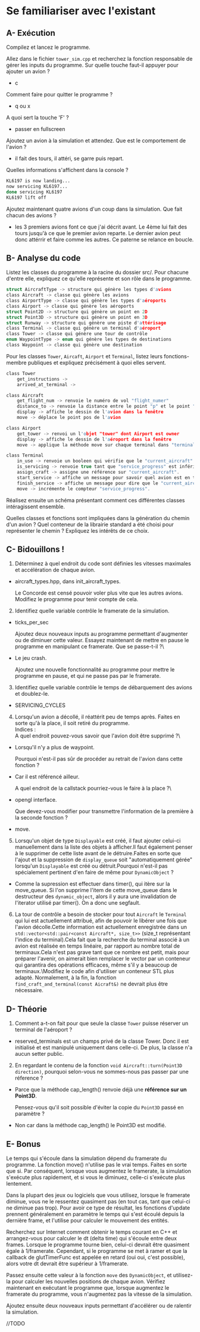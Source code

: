 # Se familiariser avec l'existant

## A- Exécution

Compilez et lancez le programme.

Allez dans le fichier `tower_sim.cpp` et recherchez la fonction responsable de gérer les inputs du programme.
Sur quelle touche faut-il appuyer pour ajouter un avion ?

- c

Comment faire pour quitter le programme ?

- q ou x

A quoi sert la touche 'F' ?

- passer en fullscreen

Ajoutez un avion à la simulation et attendez.
Que est le comportement de l'avion ?

- il fait des tours, il attéri, se garre puis repart.

Quelles informations s'affichent dans la console ?

```bash
KL6197 is now landing...
now servicing KL6197...
done servicing KL6197
KL6197 lift off
```

Ajoutez maintenant quatre avions d'un coup dans la simulation.
Que fait chacun des avions ?

- les 3 premiers avions font ce que j'ai décrit avant. Le 4ème lui fait des tours jusqu'à ce que le premier avion reparte. Le dernier avion peut donc attérrir et faire comme les autres. Ce paterne se relance en boucle.

## B- Analyse du code

Listez les classes du programme à la racine du dossier src/.
Pour chacune d'entre elle, expliquez ce qu'elle représente et son rôle dans le programme.

```c
struct AircraftType -> structure qui génère les types d'avions
class Aircraft -> classe qui génère les avions
class AirportType -> classe qui génère les types d'aéroports
class Airport -> classe qui génère les aéroports
struct Point2D -> structure qui génère un point en 2D
struct Point3D -> structure qui génère un point en 3D
struct Runway -> structure qui génère une piste d'attérisage
class Terminal -> classe qui génère un terminal d'aéroport
class Tower -> classe qui génère une tour de contrôle
enum WaypointType -> enum qui génère les types de destinations
class Waypoint -> classe qui génère une destination
```

Pour les classes `Tower`, `Aircaft`, `Airport` et `Terminal`, listez leurs fonctions-membre publiques et expliquez précisément à quoi elles servent.

```c
class Tower
    get_instructions ->
    arrived_at_terminal ->

class Aircraft
    get_flight_num -> renvoie le numéro de vol "flight_numer"
    distance_to -> renvoie la distance entre le point "p" et le point "pos"
    display -> affiche le dessin de l'avion dans la fenêtre
    move -> déplace le point pos de l'avion

class Airport
    get_tower -> renvoi un l'objet "tower" dont Airport est owner
    display -> affiche le dessin de l'aéroport dans la fenêtre
    move -> applique la méthode move sur chaque terminal dans "terminals" dont Airport est owner

class Terminal
    in_use -> renvoie un booleen qui vérifie que le "current_aircraft" s'il n'es pas nul.
    is_servicing -> renvoie true tant que "service_progress" est inférieur à "SERVICE_CYCLES"
    assign_craft -> assigne une référence sur "current_aircraft".
    start_service -> affiche un message pour savoir quel avion est en train d'être servit.
    finish_service -> affiche un message pour dire que le "current_aircraft" a fini de faire ses trucs. On change sa valeur par nullptr.
    move -> incrémente le compteur "service_progress".
```

Réalisez ensuite un schéma présentant comment ces différentes classes intéragissent ensemble.

Quelles classes et fonctions sont impliquées dans la génération du chemin d'un avion ?
Quel conteneur de la librairie standard a été choisi pour représenter le chemin ?
Expliquez les intérêts de ce choix.

## C- Bidouillons !

1. Déterminez à quel endroit du code sont définies les vitesses maximales et accélération de chaque avion.

- aircraft_types.hpp, dans init_aircraft_types.

  Le Concorde est censé pouvoir voler plus vite que les autres avions.
  Modifiez le programme pour tenir compte de cela.

2. Identifiez quelle variable contrôle le framerate de la simulation.

- ticks_per_sec

  Ajoutez deux nouveaux inputs au programme permettant d'augmenter ou de diminuer cette valeur.
  Essayez maintenant de mettre en pause le programme en manipulant ce framerate. Que se passe-t-il ?\

- Le jeu crash.

  Ajoutez une nouvelle fonctionnalité au programme pour mettre le programme en pause, et qui ne passe pas par le framerate.

3. Identifiez quelle variable contrôle le temps de débarquement des avions et doublez-le.

- SERVICING_CYCLES

4. Lorsqu'un avion a décollé, il réattérit peu de temps après.
   Faites en sorte qu'à la place, il soit retiré du programme.\
   Indices :\
   A quel endroit pouvez-vous savoir que l'avion doit être supprimé ?\

- Lorsqu'il n'y a plus de waypoint.

  Pourquoi n'est-il pas sûr de procéder au retrait de l'avion dans cette fonction ?

- Car il est référencé ailleur.

  A quel endroit de la callstack pourriez-vous le faire à la place ?\

- opengl interface.

  Que devez-vous modifier pour transmettre l'information de la première à la seconde fonction ?

- move.

5. Lorsqu'un objet de type `Displayable` est créé, il faut ajouter celui-ci manuellement dans la liste des objets à afficher.Il faut également penser à le supprimer de cette liste avant de le détruire.Faites en sorte que l'ajout et la suppression de `display_queue` soit "automatiquement gérée" lorsqu'un `Displayable` est créé ou détruit.Pourquoi n'est-il pas spécialement pertinent d'en faire de même pour `DynamicObject` ?

- Comme la supression est effectuer dans timer(), qui itère sur la move_queue. Si l'on supprime l'item de cette move_queue dans le destructeur des `dynamic_object`, alors il y aura une invalidation de l'iterator utilisé par timer(). On a donc une segfault.

6. La tour de contrôle a besoin de stocker pour tout `Aircraft` le `Terminal` qui lui est actuellement attribué, afin de pouvoir le libérer une fois que l'avion décolle.Cette information est actuellement enregistrée dans un `std::vector<std::pair<const Aircraft*, size_t>>` (size_t représentant l'indice du terminal).Cela fait que la recherche du terminal associé à un avion est réalisée en temps linéaire, par rapport au nombre total de terminaux.Cela n'est pas grave tant que ce nombre est petit, mais pour préparer l'avenir, on aimerait bien remplacer le vector par un conteneur qui garantira des opérations efficaces, même s'il y a beaucoup de terminaux.\Modifiez le code afin d'utiliser un conteneur STL plus adapté. Normalement, à la fin, la fonction `find_craft_and_terminal(const Aicraft&)` ne devrait plus être nécessaire.

## D- Théorie

1. Comment a-t-on fait pour que seule la classe `Tower` puisse réserver un terminal de l'aéroport ?

- reserved_terminals est un champs privé de la classe Tower. Donc il est initialisé et est manipulé uniquement dans celle-ci. De plus, la classe n'a aucun setter public.

2. En regardant le contenu de la fonction `void Aircraft::turn(Point3D direction)`, pourquoi selon-vous ne sommes-nous pas passer par une réference ?

- Parce que la méthode cap_length() renvoie déjà une **référence sur un Point3D**.

  Pensez-vous qu'il soit possible d'éviter la copie du `Point3D` passé en paramètre ?

- Non car dans la méthode cap_length() le Point3D est modifié.

## E- Bonus

Le temps qui s'écoule dans la simulation dépend du framerate du programme.
La fonction move() n'utilise pas le vrai temps. Faites en sorte que si.
Par conséquent, lorsque vous augmentez le framerate, la simulation s'exécute plus rapidement, et si vous le diminuez, celle-ci s'exécute plus lentement.

Dans la plupart des jeux ou logiciels que vous utilisez, lorsque le framerate diminue, vous ne le ressentez quasiment pas (en tout cas, tant que celui-ci ne diminue pas trop).
Pour avoir ce type de résultat, les fonctions d'update prennent généralement en paramètre le temps qui s'est écoulé depuis la dernière frame, et l'utilise pour calculer le mouvement des entités.

Recherchez sur Internet comment obtenir le temps courant en C++ et arrangez-vous pour calculer le dt (delta time) qui s'écoule entre deux frames.
Lorsque le programme tourne bien, celui-ci devrait être quasiment égale à 1/framerate.
Cependant, si le programme se met à ramer et que la callback de glutTimerFunc est appelée en retard (oui oui, c'est possible), alors votre dt devrait être supérieur à 1/framerate.

Passez ensuite cette valeur à la fonction `move` des `DynamicObject`, et utilisez-la pour calculer les nouvelles positions de chaque avion.
Vérifiez maintenant en exécutant le programme que, lorsque augmentez le framerate du programme, vous n'augmentez pas la vitesse de la simulation.

Ajoutez ensuite deux nouveaux inputs permettant d'accélérer ou de ralentir la simulation.

//TODO
